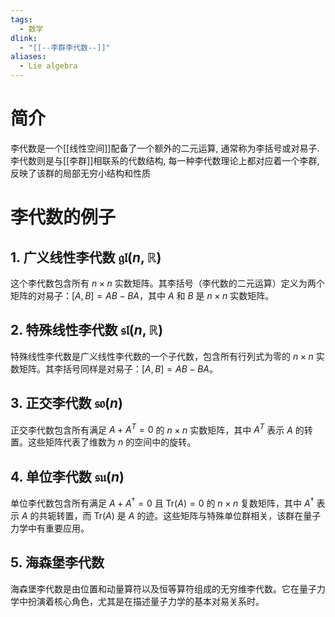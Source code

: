 ```yaml
---
tags:
  - 数学
dlink:
  - "[[--李群李代数--]]"
aliases:
  - Lie algebra
---
```

# 简介
李代数是一个[[线性空间]]配备了一个额外的二元运算, 通常称为李括号或对易子. 
李代数则是与[[李群]]相联系的代数结构, 每一种李代数理论上都对应着一个李群, 反映了该群的局部无穷小结构和性质
# 李代数的例子

## 1. 广义线性李代数 $\mathfrak{gl}(n, \mathbb{R})$

这个李代数包含所有 $n \times n$ 实数矩阵。其李括号（李代数的二元运算）定义为两个矩阵的对易子：$[A, B] = AB - BA$，其中 $A$ 和 $B$ 是 $n \times n$ 实数矩阵。

## 2. 特殊线性李代数 $\mathfrak{sl}(n, \mathbb{R})$

特殊线性李代数是广义线性李代数的一个子代数，包含所有行列式为零的 $n \times n$ 实数矩阵。其李括号同样是对易子：$[A, B] = AB - BA$。

## 3. 正交李代数 $\mathfrak{so}(n)$

正交李代数包含所有满足 $A + A^T = 0$ 的 $n \times n$ 实数矩阵，其中 $A^T$ 表示 $A$ 的转置。这些矩阵代表了维数为 $n$ 的空间中的旋转。

## 4. 单位李代数 $\mathfrak{su}(n)$

单位李代数包含所有满足 $A + A^\dagger = 0$ 且 $\text{Tr}(A) = 0$ 的 $n \times n$ 复数矩阵，其中 $A^\dagger$ 表示 $A$ 的共轭转置，而 $\text{Tr}(A)$ 是 $A$ 的迹。这些矩阵与特殊单位群相关，该群在量子力学中有重要应用。

## 5. 海森堡李代数

海森堡李代数是由位置和动量算符以及恒等算符组成的无穷维李代数。它在量子力学中扮演着核心角色，尤其是在描述量子力学的基本对易关系时。
